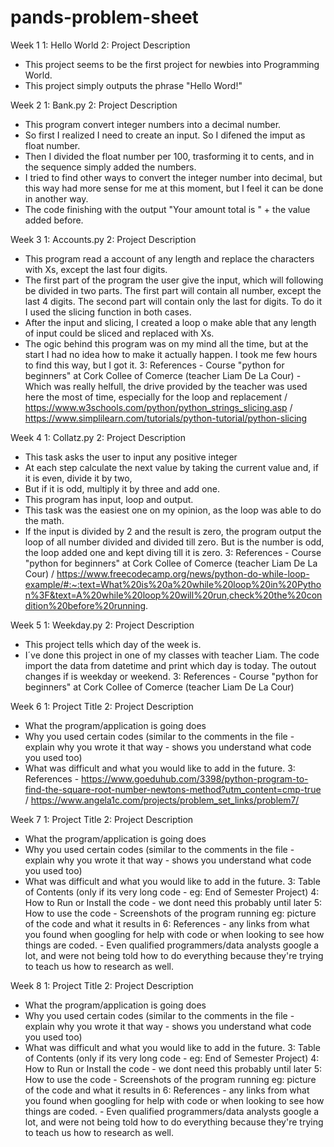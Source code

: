 # pands-problem-sheet

Week 1
1: Hello World
2: Project Description
- This project seems to be the first project for newbies into Programming World.
- This project simply outputs the phrase "Hello Word!"

Week 2
1: Bank.py
2: Project Description
- This program convert integer numbers into a decimal number. 
- So first I realized I need to create an input. So I difened the imput as float number.  
- Then I divided the float number per 100, trasforming it to cents, and in the sequence simply added the numbers.
- I tried to find other ways to convert the integer number into decimal, but this way had more sense for me at this moment, but I feel it can be done in another way. 
- The code finishing with the output "Your amount total is " + the value added before. 


Week 3
1: Accounts.py
2: Project Description
- This program read a account of any length and replace the characters with Xs, except the last four digits.
- The first part of the program the user give the input, which will following be divided in two parts. The first part will contain all number, except the last 4 digits. The second part will contain only the last for digits. To do it I used the slicing function in both cases. 
- After the input and slicing, I created a loop o make able that any length of input could be sliced and replaced with Xs.
- The ogic behind this program was on my mind all the time, but at the start I had no idea how to make it actually happen. I took me few hours to find this way, but I got it. 
3: References - Course "python for beginners" at Cork Collee of Comerce (teacher Liam De La Cour) - Which was really helfull, the drive provided by the teacher was used here the most of time, especially for the loop and replacement / https://www.w3schools.com/python/python_strings_slicing.asp  /  https://www.simplilearn.com/tutorials/python-tutorial/python-slicing


Week 4
1: Collatz.py
2: Project Description
- This task asks the user to input any positive integer
- At each step calculate the next value by taking the current value and, if it is even, divide it by two, 
- But if it is odd, multiply it by three and add one. 
- This program has input, loop and output. 
- This task was the easiest one on my opinion, as the loop was able to do the math. 
- If the input is divided by 2 and the result is zero, the program output the loop of all number divided and divided till zero. But is the number is odd, the loop added one and kept diving till it is zero. 
3: References - Course "python for beginners" at Cork Collee of Comerce (teacher Liam De La Cour) / https://www.freecodecamp.org/news/python-do-while-loop-example/#:~:text=What%20is%20a%20while%20loop%20in%20Python%3F&text=A%20while%20loop%20will%20run,check%20the%20condition%20before%20running.


Week 5
1: Weekday.py
2: Project Description
- This project tells which day of the week is. 
- I´ve done this project in one of my classes with teacher Liam. The code import the data from datetime and print which day is today. The outout changes if is weekday or weekend. 
3: References -  Course "python for beginners" at Cork Collee of Comerce (teacher Liam De La Cour) 

Week 6
1: Project Title
2: Project Description
- What the program/application is going does
- Why you used certain codes (similar to the comments in the file - explain why you wrote it that way - shows you understand what code you used too)
- What was difficult and what you would like to add in the future.
3: References - https://www.goeduhub.com/3398/python-program-to-find-the-square-root-number-newtons-method?utm_content=cmp-true /  https://www.angela1c.com/projects/problem_set_links/problem7/  


Week 7
1: Project Title
2: Project Description
- What the program/application is going does
- Why you used certain codes (similar to the comments in the file - explain why you wrote it that way - shows you understand what code you used too)
- What was difficult and what you would like to add in the future.
3: Table of Contents (only if its very long code - eg: End of Semester Project)
4: How to Run or Install the code - we dont need this probably until later
5: How to use the code - Screenshots of the program running eg: picture of the code and what it results in
6: References - any links from what you found when googling for help with code or when looking to see how things are coded. - Even qualified programmers/data analysts google a lot, and were not being told how to do everything because they're trying to teach us how to research as well.


Week 8
1: Project Title
2: Project Description
- What the program/application is going does
- Why you used certain codes (similar to the comments in the file - explain why you wrote it that way - shows you understand what code you used too)
- What was difficult and what you would like to add in the future.
3: Table of Contents (only if its very long code - eg: End of Semester Project)
4: How to Run or Install the code - we dont need this probably until later
5: How to use the code - Screenshots of the program running eg: picture of the code and what it results in
6: References - any links from what you found when googling for help with code or when looking to see how things are coded. - Even qualified programmers/data analysts google a lot, and were not being told how to do everything because they're trying to teach us how to research as well.